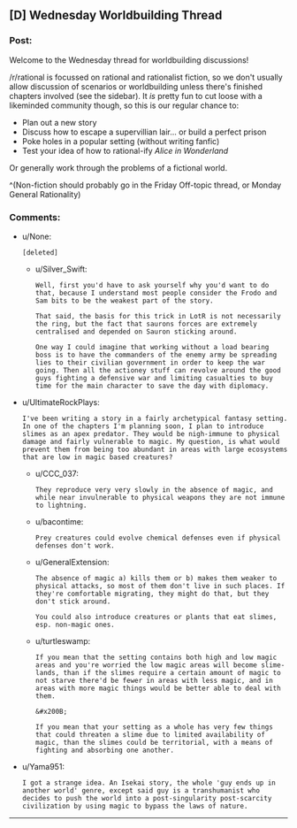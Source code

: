 ## [D] Wednesday Worldbuilding Thread

### Post:

Welcome to the Wednesday thread for worldbuilding discussions!

/r/rational is focussed on rational and rationalist fiction, so we don't usually allow discussion of scenarios or worldbuilding unless there's finished chapters involved (see the sidebar).  It *is* pretty fun to cut loose with a likeminded community though, so this is our regular chance to:

* Plan out a new story
* Discuss how to escape a supervillian lair... or build a perfect prison
* Poke holes in a popular setting (without writing fanfic)
* Test your idea of how to rational-ify *Alice in Wonderland*

Or generally work through the problems of a fictional world.

^(Non-fiction should probably go in the Friday Off-topic thread, or Monday General Rationality)


### Comments:

- u/None:
  ```
  [deleted]
  ```

  - u/Silver_Swift:
    ```
    Well, first you'd have to ask yourself why you'd want to do that, because I understand most people consider the Frodo and Sam bits to be the weakest part of the story. 

    That said, the basis for this trick in LotR is not necessarily the ring, but the fact that saurons forces are extremely centralised and depended on Sauron sticking around. 

    One way I could imagine that working without a load bearing boss is to have the commanders of the enemy army be spreading lies to their civilian government in order to keep the war going. Then all the actioney stuff can revolve around the good guys fighting a defensive war and limiting casualties to buy time for the main character to save the day with diplomacy.
    ```

- u/UltimateRockPlays:
  ```
  I've been writing a story in a fairly archetypical fantasy setting. In one of the chapters I'm planning soon, I plan to introduce slimes as an apex predator. They would be nigh-immune to physical damage and fairly vulnerable to magic. My question, is what would prevent them from being too abundant in areas with large ecosystems that are low in magic based creatures?
  ```

  - u/CCC_037:
    ```
    They reproduce very very slowly in the absence of magic, and while near invulnerable to physical weapons they are not immune to lightning.
    ```

  - u/bacontime:
    ```
    Prey creatures could evolve chemical defenses even if physical defenses don't work.
    ```

  - u/GeneralExtension:
    ```
    The absence of magic a) kills them or b) makes them weaker to physical attacks, so most of them don't live in such places. If they're comfortable migrating, they might do that, but they don't stick around. 

    You could also introduce creatures or plants that eat slimes, esp. non-magic ones.
    ```

  - u/turtleswamp:
    ```
    If you mean that the setting contains both high and low magic areas and you're worried the low magic areas will become slime-lands, than if the slimes require a certain amount of magic to not starve there'd be fewer in areas with less magic, and in areas with more magic things would be better able to deal with them.

    &#x200B;

    If you mean that your setting as a whole has very few things that could threaten a slime due to limited availability of magic, than the slimes could be territorial, with a means of fighting and absorbing one another.
    ```

- u/Yama951:
  ```
  I got a strange idea. An Isekai story, the whole 'guy ends up in another world' genre, except said guy is a transhumanist who decides to push the world into a post-singularity post-scarcity civilization by using magic to bypass the laws of nature.
  ```

---

